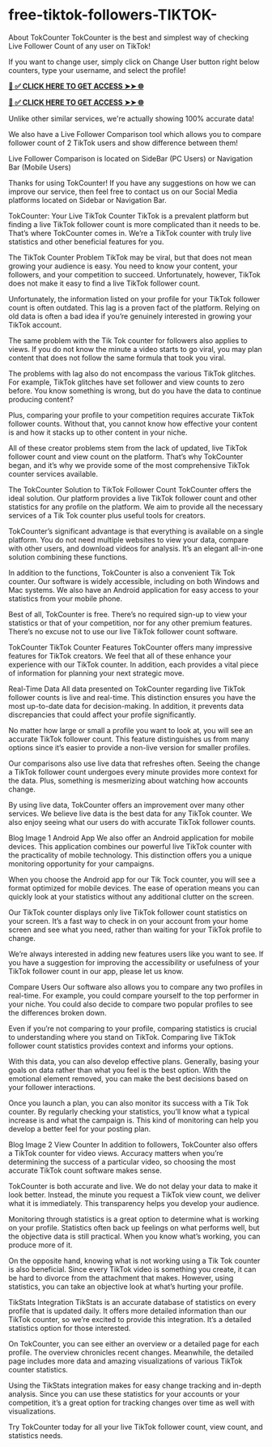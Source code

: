 # free-tiktok-followers-TIKTOK-
About TokCounter
TokCounter is the best and simplest way of checking Live Follower Count of any user on  TikTok!

If you want to change user, simply click on Change User button right below counters, type your username, and select the profile!

**[📌 ✅ CLICK HERE TO GET ACCESS ➤➤ 🌐](https://newmegadeals.xyz/tiktok/)**




**[📌 ✅ CLICK HERE TO GET ACCESS ➤➤ 🌐](https://newmegadeals.xyz/tiktok/)**




Unlike other similar services, we're actually showing 100% accurate data!

We also have a Live Follower Comparison tool which allows you to compare follower count of 2 TikTok users and show difference between them!

Live Follower Comparison is located on SideBar (PC Users) or Navigation Bar (Mobile Users)

Thanks for using TokCounter! If you have any suggestions on how we can improve our service, then feel free to contact us on our Social Media platforms located on Sidebar or Navigation Bar.

TokCounter: Your Live TikTok Counter
TikTok is a prevalent platform but finding a live TikTok follower count is more complicated than it needs to be. That’s where TokCounter comes in. We’re a TikTok counter with truly live statistics and other beneficial features for you.

The TikTok Counter Problem
TikTok may be viral, but that does not mean growing your audience is easy. You need to know your content, your followers, and your competition to succeed. Unfortunately, however, TikTok does not make it easy to find a live TikTok follower count.

Unfortunately, the information listed on your profile for your TikTok follower count is often outdated. This lag is a proven fact of the platform. Relying on old data is often a bad idea if you’re genuinely interested in growing your TikTok account.

The same problem with the Tik Tok counter for followers also applies to views. If you do not know the minute a video starts to go viral, you may plan content that does not follow the same formula that took you viral.

The problems with lag also do not encompass the various TikTok glitches. For example, TikTok glitches have set follower and view counts to zero before. You know something is wrong, but do you have the data to continue producing content?

Plus, comparing your profile to your competition requires accurate TikTok follower counts. Without that, you cannot know how effective your content is and how it stacks up to other content in your niche.

All of these creator problems stem from the lack of updated, live TikTok follower count and view count on the platform. That’s why TokCounter began, and it’s why we provide some of the most comprehensive TikTok counter services available.

The TokCounter Solution to TikTok Follower Count
TokCounter offers the ideal solution. Our platform provides a live TikTok follower count and other statistics for any profile on the platform. We aim to provide all the necessary services of a Tik Tok counter plus useful tools for creators.

TokCounter’s significant advantage is that everything is available on a single platform. You do not need multiple websites to view your data, compare with other users, and download videos for analysis. It’s an elegant all-in-one solution combining these functions.

In addition to the functions, TokCounter is also a convenient  Tik Tok counter. Our software is widely accessible, including on both Windows and Mac systems. We also have an Android  application for easy access to your statistics from your mobile phone.

Best of all, TokCounter is free. There’s no required sign-up to view your statistics or that of your competition, nor for any other premium features. There’s no excuse not to use our live TikTok follower count software.

TokCounter TikTok Counter Features
TokCounter offers many impressive features for TikTok creators. We feel that all of these enhance your experience with our TikTok counter. In addition, each provides a vital piece of information for planning your next strategic move.

Real-Time Data
All data presented on TokCounter regarding live TikTok follower counts is live and real-time. This distinction ensures you have the most up-to-date data for decision-making. In addition, it prevents data discrepancies that could affect your profile significantly.

No matter how large or small a profile you want to look at, you will see an accurate TikTok follower count. This feature distinguishes us from many options since it’s easier to provide a non-live version for smaller profiles.

Our comparisons also use live data that refreshes often. Seeing the change a TikTok follower count undergoes every minute provides more context for the data. Plus, something is mesmerizing about watching how accounts change.

By using live data, TokCounter offers an improvement over many other services. We believe live data is the best data for any TikTok counter. We also enjoy seeing what our users do with accurate TikTok follower counts.

Blog Image 1
Android App
We also offer an Android application for mobile devices. This application combines our powerful live TikTok counter with the practicality of mobile technology. This distinction offers you a unique monitoring opportunity for your campaigns.

When you choose the Android app for our Tik Tock counter, you will see a format optimized for mobile devices. The ease of operation means you can quickly look at your statistics without any additional clutter on the screen.

Our TikTok counter displays only live TikTok follower count statistics on your screen. It’s a fast way to check in on your account from your home screen and see what you need, rather than waiting for your TikTok profile to change.

We’re always interested in adding new features users like you want to see. If you have a suggestion for improving the accessibility or usefulness of your TikTok follower count in our app, please let us know.

Compare Users
Our software also allows you to compare any two profiles in real-time. For example, you could compare yourself to the top performer in your niche. You could also decide to compare two popular profiles to see the differences broken down.

Even if you’re not comparing to your profile, comparing statistics is crucial to understanding where you stand on TikTok. Comparing live TikTok follower count statistics provides context and informs your options.

With this data, you can also develop effective plans. Generally, basing your goals on data rather than what you feel is the best option. With the emotional element removed, you can make the best decisions based on your follower interactions.

Once you launch a plan, you can also monitor its success with a  Tik Tok counter. By regularly checking your  statistics, you’ll know what a typical increase is and what the campaign is. This kind of monitoring can help you develop a better feel for your posting plan.

Blog Image 2
View Counter
In addition to followers, TokCounter also offers a TikTok counter for video views. Accuracy matters when you’re determining the success of a particular video, so choosing the most accurate TikTok count software makes sense.

TokCounter is both accurate and live. We do not delay your data to make it look better. Instead, the minute you request a TikTok view count, we deliver what it is immediately. This transparency helps you develop your audience.

Monitoring through statistics is a great option to determine what is working on your profile. Statistics often back up feelings on what performs well, but the objective data is still practical. When you know what’s working, you can produce more of it.

On the opposite hand, knowing what is not working using a Tik Tok counter is also beneficial. Since every TikTok video is something you create, it can be hard to divorce from the attachment that makes. However, using statistics, you can take an objective look at what’s hurting your profile.

TikStats Integration
TikStats is an accurate database of statistics on every profile that is updated daily. It offers more detailed information than our TikTok counter, so we’re excited to provide this integration. It’s a detailed statistics option for those interested.

On TokCounter, you can see either an overview or a detailed page for each profile. The overview chronicles recent changes. Meanwhile, the detailed page includes more data and amazing visualizations of various TikTok counter statistics.

Using the TikStats integration makes for easy change tracking and in-depth analysis. Since you can use these statistics for your accounts or your competition, it’s a great option for tracking changes over time as well with visualizations.

Try TokCounter today for all your live TikTok follower count, view count, and statistics needs.
